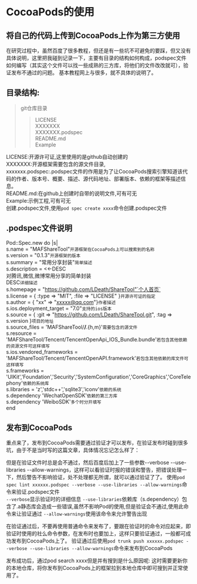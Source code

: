 
# CocoaPods的使用<br>

## 将自己的代码上传到CocoaPods上作为第三方使用<br>

在研究过程中，虽然百度了很多教程，但还是有一些坑不可避免的要踩，但又没有具体说明，这里把我碰到记录一下，主要有目录的结构如何构成，podspec文件如何编写（其实这个文件可以找一些成熟的三方库，将他们的文件改改就可），验证发布不通过的问题。
基本教程网上与很多，就不具体的说明了。

## 目录结构:<br>

>git仓库目录<br>
>>LICENSE<br>
>>XXXXXXX<br>
>>XXXXXXX.podspec<br>
>>README.md<br>
>>Example<br>  

LICENSE:开源许可证,这里使用的是github自动创建的<br>
XXXXXXX:开源框架需要包含的源文件目录,<br>
xxxxxxx.podspec:.podspec文件的作用是为了让CocoaPods搜索引擎知道该代码的作者、版本号、概要、描述、源代码地址、部署版本、依赖的框架等描述信息。<br>
README.md:在github上创建时自带的说明文件,可有可无<br>
Example:示例工程,可有可无<br> 
  创建.podspec文件,使用`pod spec create xxxx`命令创建.podspec文件<br>   
  
## .podspec文件说明<br>

Pod::Spec.new do |s|<br>
 s.name = "MAFShareTool"`开源框架在CocoaPods上可以搜索到的名称`<br>
 s.version = "0.1.3"`开源框架的版本`<br>
 s.summary = "常用分享封装"`简单描述`<br>
 s.description = <<-DESC<br>
		    对腾讯,微信,微博常用分享的简单封装<br>
                    DESC`详细描述`<br>
 s.homepage = "https://github.com/LDeath/ShareTool"`个人首页`<br>
 s.license = { :type => "MIT", :file => "LICENSE" }`开源许可证的指定`<br>
 s.author = { "xx" => "xxxxx@qq.com"}`作者描述`<br>
 s.ios.deployment_target = "7.0"`支持的ios版本`<br>
 s.source = { :git => "https://github.com/LDeath/ShareTool.git", :tag => s.version }`项目的地址`<br>
 s.source_files = 'MAFShareTool/**/**.{h,m}'`需要包含的源文件`<br>
 s.resource = 'MAFShareTool/Tencent/TencentOpenApi_IOS_Bundle.bundle'`若包含其他依赖的资源文件可这样填写`<br>
 s.ios.vendored_frameworks = 'MAFShareTool/Tencent/TencentOpenAPI.framework'`若包含其他依赖的库文件可这样填写`<br>
 s.frameworks = 'UIKit','Foundation','Security','SystemConfiguration','CoreGraphics','CoreTelephony'`依赖的系统库`<br>
 s.libraries = 'z','stdc++','sqlite3','iconv'`依赖的系统`<br>
 s.dependency 'WechatOpenSDK'`依赖的第三方库`<br>
 s.dependency 'WeiboSDK'`多个时分开填写`<br>
 end<br>
 ## 发布到CocoaPods<br>
重点来了，发布到CocoaPods需要通过验证才可以发布，在验证发布时碰到很多坑，由于不是当时写的这篇文章，具体情况忘记怎么样了：

但是在验证文件时总是会不通过，然后百度后加上了一些参数--verbose --use-libraries --allow-warnings，这样可以看验证时报的错误和警告，把错误处理一下，然后警告不影响验证，处不处理都无所谓，就可以通过验证了了。
 使用`pod spec lint xxxxxx.podspec --verbose --use-libraries --allow-warnings`命令来验证.podspec文件  
 `--verbose`显示验证时的详细信息 `--use-libraries`依赖库（s.dependency）包含了.a静态库会造成一些错误,虽然不影响Pod的使用,但是验证会不通过,使用此命令来让验证通过  `--allow-warnings`使用该命令来允许警告出现<br>
 
 在验证通过后，不要再使用普通命令来发布了，要跟在验证时的命令对应起来，即验证时使用的社么命令参数，在发布时也要加上，这样只要验证通过，一般都可成功发布到CocoaPods上了。
 验证通过后使用`pod trunk push xxxxxx.podspec --verbose --use-libraries --allow-warnings`命令来发布到CocoaPods
 
 发布成功后，通过pod search xxxx但是并有搜到是什么原因呢:
 这时需要更新你的本地仓库，将你发布到CocoaPods上的框架拉到本地仓库中即可搜到并正常使用了。
